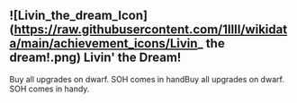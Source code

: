 ## ![Livin_the_dream_Icon](https://raw.githubusercontent.com/1IlIl/wikidata/main/achievement_icons/Livin_ the dream!.png) Livin' the Dream!


Buy all upgrades on dwarf. SOH comes in handBuy all upgrades on dwarf. SOH comes in handy.
